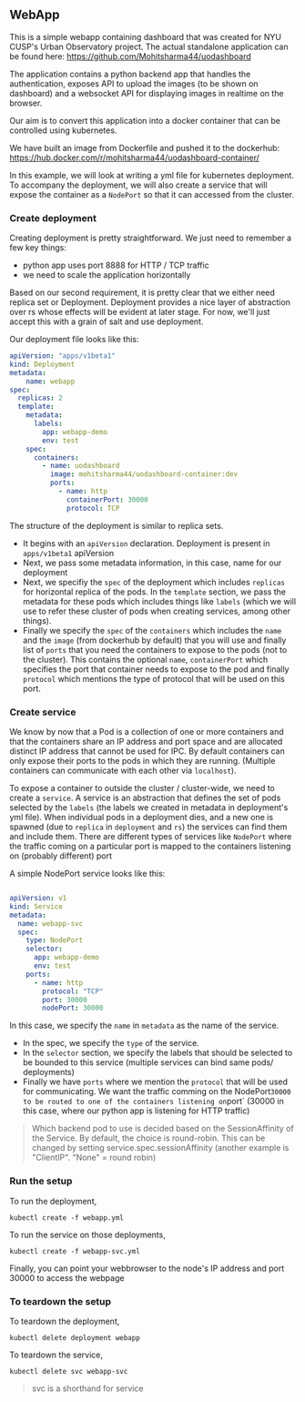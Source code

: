 ## WebApp

This is a simple webapp containing dashboard that was created for NYU CUSP's
Urban Observatory project. The actual standalone application can be found here:
https://github.com/Mohitsharma44/uodashboard

The application contains a python backend app that handles the authentication,
exposes API to upload the images (to be shown on dashboard) and a websocket API
for displaying images in realtime on the browser.

Our aim is to convert this application into a docker container that can be
controlled using kubernetes.

We have built an image from Dockerfile and pushed it to the dockerhub:
https://hub.docker.com/r/mohitsharma44/uodashboard-container/

In this example, we will look at writing a yml file for kubernetes deployment.
To accompany the deployment, we will also create a service that will expose
the container as a `NodePort` so that it can accessed from the cluster.

### Create deployment

Creating deployment is pretty straightforward. We just need to remember a few key things:
- python app uses port 8888 for HTTP / TCP traffic
- we need to scale the application horizontally

Based on our second requirement, it is pretty clear that we either need replica
set or Deployment. Deployment provides a nice layer of abstraction over rs whose
effects will be evident at later stage. For now, we'll just accept this with a
grain of salt and use deployment.

Our deployment file looks like this:

``` yaml
apiVersion: "apps/v1beta1"
kind: Deployment
metadata:
    name: webapp
spec:
  replicas: 2
  template:
    metadata:
      labels:
        app: webapp-demo
        env: test
    spec:
      containers:
        - name: uodashboard
          image: mohitsharma44/uodashboard-container:dev
          ports:
            - name: http
              containerPort: 30000
              protocol: TCP
```

The structure of the deployment is similar to replica sets.
- It begins with an `apiVersion`
declaration. Deployment is present in `apps/v1beta1` apiVersion
- Next, we pass some metadata information, in this case, name for our deployment
- Next, we specifiy the `spec` of the deployment which includes `replicas` for
horizontal replica of the pods. In the `template` section, we pass the metadata
for these pods which includes things like `labels` (which we will use to refer
these cluster of pods when creating services, among other things).
- Finally we specify the `spec` of the `containers` which includes the `name` and
the `image` (from dockerhub by default) that you will use and finally list of `ports`
that you need the containers to expose to the pods (not to the cluster). This
contains the optional `name`, `containerPort` which specifies the port that container
needs to expose to the pod and finally `protocol` which mentions the type of
protocol that will be used on this port.

### Create service

We know by now that a Pod is a collection of one or more containers and that the
containers share an IP address and port space and are allocated distinct IP address
that cannot be used for IPC. By default containers can only
expose their ports to the pods in which they are running.
(Multiple containers can communicate with each other via `localhost`).

To expose a container to outside the cluster / cluster-wide, we need to create
a `service`. A service is an abstraction that defines the set of pods selected by
the `labels` (the labels we created in metadata in deployment's yml file). When
individual pods in a deployment dies, and a new one is spawned (due to `replica`
in `deployment` and `rs`) the services can find them and include them. There are
different types of services like `NodePort` where the traffic coming on a
particular port is mapped to the containers listening on (probably different) port

A simple NodePort service looks like this:

``` yaml

apiVersion: v1
kind: Service
metadata:
  name: webapp-svc
  spec:
    type: NodePort
    selector:
      app: webapp-demo
      env: test
    ports:
      - name: http
        protocol: "TCP"
        port: 30000
        nodePort: 30000

```

In this case, we specify the `name` in `metadata` as the name of the service.
- In the spec, we specify the `type` of the service.
- In the `selector` section, we specify the labels that should be selected to
be bounded to this service (multiple services can bind same pods/ deployments)
- Finally we have `ports` where we mention the `protocol` that will be used for
communicating. We want the traffic comming on the NodePort` 30000 to be routed
to one of the containers listening on `port` (30000 in this case, where our
python app is listening for HTTP traffic)

> Which backend pod to use is decided based on the SessionAffinity of the Service.
> By default, the choice is round-robin. This can be changed by setting
> service.spec.sessionAffinity (another example is "ClientIP". "None" = round robin)


### Run the setup

To run the deployment,

``` shell
kubectl create -f webapp.yml
```

To run the service on those deployments,

``` shell
kubectl create -f webapp-svc.yml
```

Finally, you can point your webbrowser to the node's IP address and port 30000
to access the webpage

### To teardown the setup

To teardown the deployment,

``` shell
kubectl delete deployment webapp
```

To teardown the service,

``` shell
kubectl delete svc webapp-svc
```

> svc is a shorthand for service
